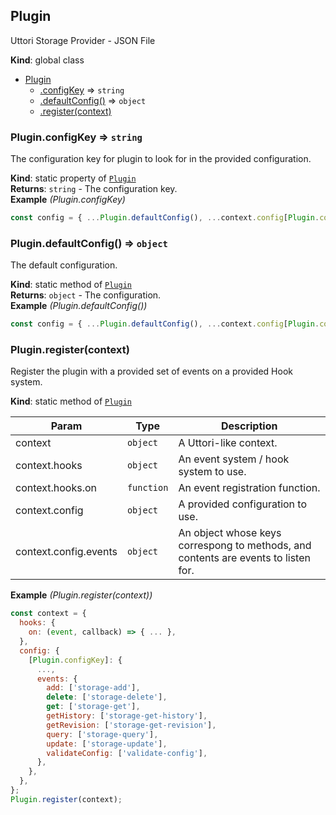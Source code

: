 <a name="Plugin"></a>

## Plugin
Uttori Storage Provider - JSON File

**Kind**: global class  

* [Plugin](#Plugin)
    * [.configKey](#Plugin.configKey) ⇒ <code>string</code>
    * [.defaultConfig()](#Plugin.defaultConfig) ⇒ <code>object</code>
    * [.register(context)](#Plugin.register)

<a name="Plugin.configKey"></a>

### Plugin.configKey ⇒ <code>string</code>
The configuration key for plugin to look for in the provided configuration.

**Kind**: static property of [<code>Plugin</code>](#Plugin)  
**Returns**: <code>string</code> - The configuration key.  
**Example** *(Plugin.configKey)*  
```js
const config = { ...Plugin.defaultConfig(), ...context.config[Plugin.configKey] };
```
<a name="Plugin.defaultConfig"></a>

### Plugin.defaultConfig() ⇒ <code>object</code>
The default configuration.

**Kind**: static method of [<code>Plugin</code>](#Plugin)  
**Returns**: <code>object</code> - The configuration.  
**Example** *(Plugin.defaultConfig())*  
```js
const config = { ...Plugin.defaultConfig(), ...context.config[Plugin.configKey] };
```
<a name="Plugin.register"></a>

### Plugin.register(context)
Register the plugin with a provided set of events on a provided Hook system.

**Kind**: static method of [<code>Plugin</code>](#Plugin)  

| Param | Type | Description |
| --- | --- | --- |
| context | <code>object</code> | A Uttori-like context. |
| context.hooks | <code>object</code> | An event system / hook system to use. |
| context.hooks.on | <code>function</code> | An event registration function. |
| context.config | <code>object</code> | A provided configuration to use. |
| context.config.events | <code>object</code> | An object whose keys correspong to methods, and contents are events to listen for. |

**Example** *(Plugin.register(context))*  
```js
const context = {
  hooks: {
    on: (event, callback) => { ... },
  },
  config: {
    [Plugin.configKey]: {
      ...,
      events: {
        add: ['storage-add'],
        delete: ['storage-delete'],
        get: ['storage-get'],
        getHistory: ['storage-get-history'],
        getRevision: ['storage-get-revision'],
        query: ['storage-query'],
        update: ['storage-update'],
        validateConfig: ['validate-config'],
      },
    },
  },
};
Plugin.register(context);
```

